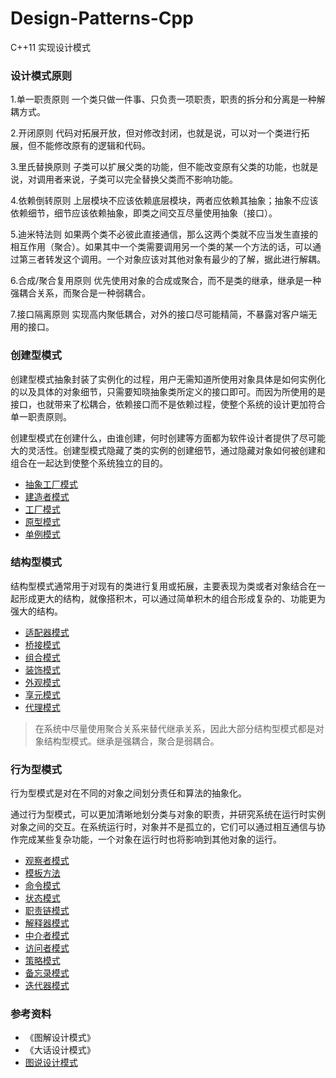 # Design-Patterns-Cpp
C++11 实现设计模式

### 设计模式原则
1.单一职责原则
一个类只做一件事、只负责一项职责，职责的拆分和分离是一种解耦方式。

2.开闭原则
代码对拓展开放，但对修改封闭，也就是说，可以对一个类进行拓展，但不能修改原有的逻辑和代码。

3.里氏替换原则
子类可以扩展父类的功能，但不能改变原有父类的功能，也就是说，对调用者来说，子类可以完全替换父类而不影响功能。

4.依赖倒转原则
上层模块不应该依赖底层模块，两者应依赖其抽象；抽象不应该依赖细节，细节应该依赖抽象，即类之间交互尽量使用抽象（接口）。

5.迪米特法则
如果两个类不必彼此直接通信，那么这两个类就不应当发生直接的相互作用（聚合）。如果其中一个类需要调用另一个类的某一个方法的话，可以通过第三者转发这个调用。一个对象应该对其他对象有最少的了解，据此进行解耦。

6.合成/聚合复用原则
优先使用对象的合成或聚合，而不是类的继承，继承是一种强耦合关系，而聚合是一种弱耦合。

7.接口隔离原则
实现高内聚低耦合，对外的接口尽可能精简，不暴露对客户端无用的接口。

### 创建型模式
创建型模式抽象封装了实例化的过程，用户无需知道所使用对象具体是如何实例化的以及具体的对象细节，只需要知晓抽象类所定义的接口即可。而因为所使用的是接口，也就带来了松耦合，依赖接口而不是依赖过程，使整个系统的设计更加符合单一职责原则。

创建型模式在创建什么，由谁创建，何时创建等方面都为软件设计者提供了尽可能大的灵活性。创建型模式隐藏了类的实例的创建细节，通过隐藏对象如何被创建和组合在一起达到使整个系统独立的目的。
- [抽象工厂模式](https://github.com/Syan-Lin/Design-Patterns-Cpp/tree/main/Design-Patterns/11-Abstract%20Factory)
- [建造者模式](https://github.com/Syan-Lin/Design-Patterns-Cpp/tree/main/Design-Patterns/9-Builder)
- [工厂模式](https://github.com/Syan-Lin/Design-Patterns-Cpp/tree/main/Design-Patterns/5-Factory)
- [原型模式](https://github.com/Syan-Lin/Design-Patterns-Cpp/tree/main/Design-Patterns/6-Prototype)
- [单例模式](https://github.com/Syan-Lin/Design-Patterns-Cpp/tree/main/Design-Patterns/17-Singleton)

### 结构型模式
结构型模式通常用于对现有的类进行复用或拓展，主要表现为类或者对象结合在一起形成更大的结构，就像搭积木，可以通过简单积木的组合形成复杂的、功能更为强大的结构。
- [适配器模式](https://github.com/Syan-Lin/Design-Patterns-Cpp/tree/main/Design-Patterns/13-Adapter)
- [桥接模式](https://github.com/Syan-Lin/Design-Patterns-Cpp/tree/main/Design-Patterns/18-Bridge)
- [组合模式](https://github.com/Syan-Lin/Design-Patterns-Cpp/tree/main/Design-Patterns/15-Composite)
- [装饰模式](https://github.com/Syan-Lin/Design-Patterns-Cpp/tree/main/Design-Patterns/3-Decorator)
- [外观模式](https://github.com/Syan-Lin/Design-Patterns-Cpp/tree/main/Design-Patterns/8-Facade)
- [享元模式](https://github.com/Syan-Lin/Design-Patterns-Cpp/tree/main/Design-Patterns/22-Flyweight)
- [代理模式](https://github.com/Syan-Lin/Design-Patterns-Cpp/tree/main/Design-Patterns/4-Proxy)

> 在系统中尽量使用聚合关系来替代继承关系，因此大部分结构型模式都是对象结构型模式。继承是强耦合，聚合是弱耦合。

### 行为型模式
行为型模式是对在不同的对象之间划分责任和算法的抽象化。

通过行为型模式，可以更加清晰地划分类与对象的职责，并研究系统在运行时实例对象之间的交互。在系统运行时，对象并不是孤立的，它们可以通过相互通信与协作完成某些复杂功能，一个对象在运行时也将影响到其他对象的运行。
- [观察者模式](https://github.com/Syan-Lin/Design-Patterns-Cpp/tree/main/Design-Patterns/10-Observer)
- [模板方法](https://github.com/Syan-Lin/Design-Patterns-Cpp/tree/main/Design-Patterns/7-Template%20Method)
- [命令模式](https://github.com/Syan-Lin/Design-Patterns-Cpp/tree/main/Design-Patterns/19-Command)
- [状态模式](https://github.com/Syan-Lin/Design-Patterns-Cpp/tree/main/Design-Patterns/12-State)
- [职责链模式](https://github.com/Syan-Lin/Design-Patterns-Cpp/tree/main/Design-Patterns/20-Chain%20of%20Responsibility)
- [解释器模式](https://github.com/Syan-Lin/Design-Patterns-Cpp/tree/main/Design-Patterns/23-Interpreter)
- [中介者模式](https://github.com/Syan-Lin/Design-Patterns-Cpp/tree/main/Design-Patterns/21-Mediator)
- [访问者模式](https://github.com/Syan-Lin/Design-Patterns-Cpp/tree/main/Design-Patterns/24-Visitor)
- [策略模式](https://github.com/Syan-Lin/Design-Patterns-Cpp/tree/main/Design-Patterns/2-Strategy)
- [备忘录模式](https://github.com/Syan-Lin/Design-Patterns-Cpp/tree/main/Design-Patterns/14-Memento)
- [迭代器模式](https://github.com/Syan-Lin/Design-Patterns-Cpp/tree/main/Design-Patterns/16-Iterator)

### 参考资料
- 《图解设计模式》
- 《大话设计模式》
- [图说设计模式](https://github.com/me115/design_patterns)
